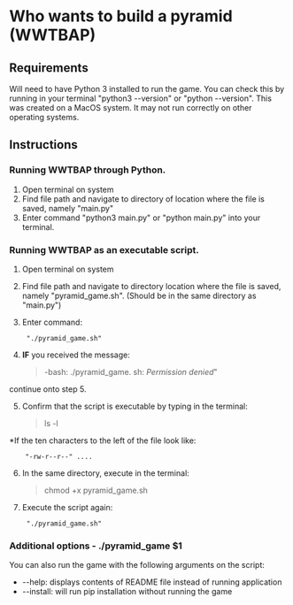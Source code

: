 # Who wants to build a pyramid (WWTBAP)

## Requirements

Will need to have Python 3 installed to run the game. You can check this by running in your terminal "python3 --version" or "python --version". This was created on a MacOS system. It may not run correctly on other operating systems.

## Instructions

### Running WWTBAP through Python.

1. Open terminal on system
2. Find file path and navigate to directory of location where the file is saved, namely "main.py"
3. Enter command "python3 main.py" or "python main.py" into your terminal.

### Running WWTBAP as an executable script.

1. Open terminal on system
2. Find file path and navigate to directory location where the file is saved, namely "pyramid_game.sh". (Should be in the same directory as "main.py")
3. Enter command: 

        "./pyramid_game.sh"

4. **IF** you received the message:

    >-bash: ./pyramid_game. sh: _Permission denied_" 

continue onto step 5.

5. Confirm that the script is executable by typing in the terminal:

    >ls -l

*If the ten characters to the left of the file look like:

        "-rw-r--r--" ....

6. In the same directory, execute in the terminal:

    >chmod +x pyramid_game.sh

7. Execute the script again:

        "./pyramid_game.sh"

### Additional options - ./pyramid_game $1
You can also run the game with the following arguments on the script:

* --help: displays contents of README file instead of running application
* --install: will run pip installation without running the game